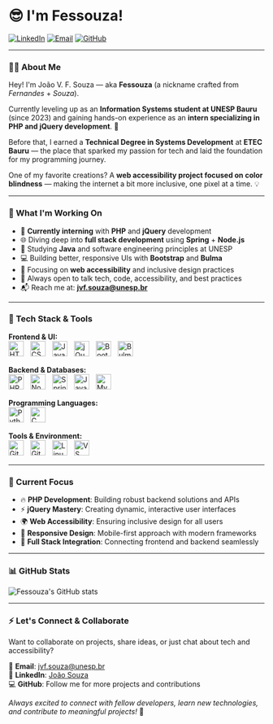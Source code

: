 # 😎 I'm Fessouza!
[![LinkedIn](https://img.shields.io/badge/LinkedIn-blue?style=flat&logo=linkedin&labelColor=0A66C2&link=https://www.linkedin.com/in/jo%C3%A3o-souza-2b5498200/)](https://www.linkedin.com/in/jo%C3%A3o-souza-2b5498200/)
[![Email](https://img.shields.io/badge/Email-jvf.souza@unesp.br-red?style=flat&logo=gmail&logoColor=white)](mailto:jvf.souza@unesp.br)
[![GitHub](https://img.shields.io/badge/GitHub-Fessouza-181717?style=flat&logo=github)](https://github.com/fessouza)

---

### 👨‍💻 About Me

Hey! I'm João V. F. Souza — aka **Fessouza** (a nickname crafted from *Fernandes* + *Souza*).  

Currently leveling up as an **Information Systems student at UNESP Bauru** (since 2023) and gaining hands-on experience as an **intern specializing in PHP and jQuery development**. 🚀

Before that, I earned a **Technical Degree in Systems Development** at **ETEC Bauru** — the place that sparked my passion for tech and laid the foundation for my programming journey.

One of my favorite creations? A **web accessibility project focused on color blindness** — making the internet a bit more inclusive, one pixel at a time. 💡

---

### 🔧 What I'm Working On

- 💼 **Currently interning** with **PHP** and **jQuery** development
- 🌐 Diving deep into **full stack development** using **Spring** + **Node.js**
- 🧠 Studying **Java** and software engineering principles at UNESP
- 💻 Building better, responsive UIs with **Bootstrap** and **Bulma**
- 🎯 Focusing on **web accessibility** and inclusive design practices
- 💬 Always open to talk tech, code, accessibility, and best practices
- 📬 Reach me at: **jvf.souza@unesp.br**

---

### 🧰 Tech Stack & Tools

**Frontend & UI:**
<br />
<img align="left" alt="HTML5" width="30px" style="padding-right:10px;" src="https://cdn.jsdelivr.net/gh/devicons/devicon/icons/html5/html5-original.svg" />
<img align="left" alt="CSS3" width="30px" style="padding-right:10px;" src="https://cdn.jsdelivr.net/gh/devicons/devicon/icons/css3/css3-original.svg" />
<img align="left" alt="JavaScript" width="30px" style="padding-right:10px;" src="https://cdn.jsdelivr.net/gh/devicons/devicon/icons/javascript/javascript-original.svg" />
<img align="left" alt="jQuery" width="30px" style="padding-right:10px;" src="https://cdn.jsdelivr.net/gh/devicons/devicon/icons/jquery/jquery-original.svg" />
<img align="left" alt="Bootstrap" width="30px" style="padding-right:10px;" src="https://cdn.jsdelivr.net/gh/devicons/devicon/icons/bootstrap/bootstrap-plain.svg" />
<img align="left" alt="Bulma" width="30px" style="padding-right:10px;" src="https://cdn.jsdelivr.net/gh/devicons/devicon/icons/bulma/bulma-plain.svg" />
<br /><br />

**Backend & Databases:**
<br />
<img align="left" alt="PHP" width="30px" style="padding-right:10px;" src="https://cdn.jsdelivr.net/gh/devicons/devicon/icons/php/php-original.svg" />
<img align="left" alt="Node.js" width="30px" style="padding-right:10px;" src="https://cdn.jsdelivr.net/gh/devicons/devicon/icons/nodejs/nodejs-original.svg" />
<img align="left" alt="Spring" width="30px" style="padding-right:10px;" src="https://cdn.jsdelivr.net/gh/devicons/devicon/icons/spring/spring-original.svg" />
<img align="left" alt="Java" width="30px" style="padding-right:10px;" src="https://cdn.jsdelivr.net/gh/devicons/devicon/icons/java/java-original.svg" />
<img align="left" alt="MySQL" width="30px" style="padding-right:10px;" src="https://cdn.jsdelivr.net/gh/devicons/devicon/icons/mysql/mysql-original.svg" />
<br /><br />

**Programming Languages:**
<br />
<img align="left" alt="Python" width="30px" style="padding-right:10px;" src="https://cdn.jsdelivr.net/gh/devicons/devicon/icons/python/python-plain.svg" />
<img align="left" alt="C" width="30px" style="padding-right:10px;" src="https://cdn.jsdelivr.net/gh/devicons/devicon/icons/c/c-original.svg" />
<br /><br />

**Tools & Environment:**
<br />
<img align="left" alt="Git" width="30px" style="padding-right:10px;" src="https://cdn.jsdelivr.net/gh/devicons/devicon/icons/git/git-original.svg" />
<img align="left" alt="GitHub" width="30px" style="padding-right:10px;" src="https://cdn.jsdelivr.net/gh/devicons/devicon/icons/github/github-original.svg" />
<img align="left" alt="Linux" width="30px" style="padding-right:10px;" src="https://cdn.jsdelivr.net/gh/devicons/devicon/icons/linux/linux-original.svg" />
<img align="left" alt="VS Code" width="30px" style="padding-right:10px;" src="https://cdn.jsdelivr.net/gh/devicons/devicon/icons/vscode/vscode-original.svg" />
<br /><br />

---

### 🎯 Current Focus

- 🔥 **PHP Development**: Building robust backend solutions and APIs
- ⚡ **jQuery Mastery**: Creating dynamic, interactive user interfaces
- 🌍 **Web Accessibility**: Ensuring inclusive design for all users
- 📱 **Responsive Design**: Mobile-first approach with modern frameworks
- 🔧 **Full Stack Integration**: Connecting frontend and backend seamlessly

---

### 📊 GitHub Stats

![Fessouza's GitHub stats](https://github-readme-stats.vercel.app/api?username=fessouza&show_icons=true&theme=radical)

---

### ⚡ Let's Connect & Collaborate

Want to collaborate on projects, share ideas, or just chat about tech and accessibility?  

📧 **Email**: jvf.souza@unesp.br  
🔗 **LinkedIn**: [João Souza](https://www.linkedin.com/in/jo%C3%A3o-souza-2b5498200/)  
💻 **GitHub**: Follow me for more projects and contributions  

*Always excited to connect with fellow developers, learn new technologies, and contribute to meaningful projects!* 🚀
